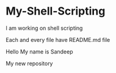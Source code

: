 # My-Shell-Scripting
I am working on shell scripting

Each and every file have README.md file

Hello
My name is Sandeep

My new repository